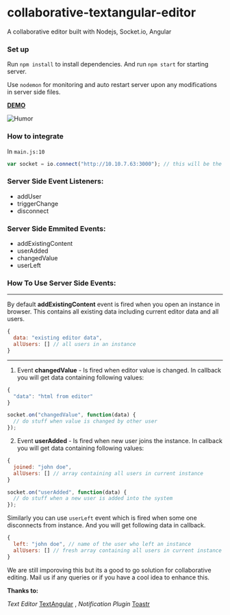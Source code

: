 # collaborative-textangular-editor
A collaborative editor built with Nodejs, Socket.io, Angular

### Set up

Run `npm install` to install dependencies. And run `npm start` for starting server.

Use `nodemon` for monitoring and auto restart server upon any modifications in server side files.

**[DEMO](http://collaborative-editor.labs.webmpires.net/)**

![Humor](http://i.imgur.com/F11K8Sb.png)

### How to integrate

In `main.js:10`

```javascript
var socket = io.connect("http://10.10.7.63:3000"); // this will be the url where your node server is running
```

### Server Side Event Listeners:
- addUser
- triggerChange
- disconnect

### Server Side Emmited Events:
- addExistingContent
- userAdded
- changedValue
- userLeft

### How To Use Server Side Events:
---

By default **addExistingContent** event is fired when you open an instance in browser. This contains all existing data including current editor data and all users.

```javascript
{
  data: "existing editor data",
  allUsers: [] // all users in an instance
}
```

---
1) Event **changedValue** - Is fired when editor value is changed. In callback you will get data containing following values:

```javascript
{ 
  "data": "html from editor"
}
```

```javascript
socket.on("changedValue", function(data) {
  // do stuff when value is changed by other user
});
```

2) Event **userAdded** - Is fired when new user joins the instance. In callback you will get data containing following values:

```javascript
{ 
  joined: "john doe", 
  allUsers: [] // array containing all users in current instance
}
```

```javascript
socket.on("userAdded", function(data) {
  // do stuff when a new user is added into the system
});
```

Similarly you can use `userLeft` event which is fired when some one disconnects from instance. And you will get following data in callback.

```javascript
{ 
  left: "john doe", // name of the user who left an instance 
  allUsers: [] // fresh array containing all users in current instance
}
```

We are still imporoving this but its a good to go solution for collaborative editing. Mail us if any queries or if you have a cool idea to enhance this.

**Thanks to:**

*Text Editor* [TextAngular](https://github.com/fraywing/textAngular) , *Notification Plugin* [Toastr](https://github.com/Foxandxss/angular-toastr)
